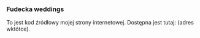 ### Fudecka weddings
To jest kod źródłowy mojej strony internetowej. Dostępna jest tutaj: (adres wktótce).

